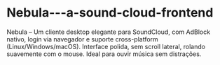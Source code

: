 # Nebula---a-sound-cloud-frontend
Nebula – Um cliente desktop elegante para SoundCloud, com AdBlock nativo, login via navegador e suporte cross-platform (Linux/Windows/macOS). Interface polida, sem scroll lateral, rolando suavemente com o mouse. Ideal para ouvir música sem distrações.
